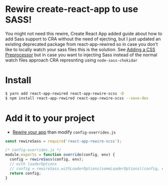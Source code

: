 # Rewire create-react-app to use SASS!

You might not need this rewire, Create React App added guide about how to add Sass support to CRA without the need of ejecting,
but I just updated an existing deprecated package from react-app-rewired so in case you don't like to locally watch your sass files this is the solution. See
[Adding a CSS Preprocessor](https://github.com/facebookincubator/create-react-app/blob/master/packages/react-scripts/template/README.md#adding-a-css-preprocessor-sass-less-etc) but in case you want to injecting Sass instead of the normal watch files approach CRA represnting using ```node-sass-chokidar```

# Install

```bash
$ yarn add react-app-rewired react-app-rewire-scss -D
$ npm install react-app-rewired react-app-rewire-scss --save-dev
```

# Add it to your project

* [Rewire your app](https://github.com/timarney/react-app-rewired#how-to-rewire-your-create-react-app-project) than modify `config-overrides.js`

```javascript
const rewireSass = require('react-app-rewire-scss');

/* config-overrides.js */
module.exports = function override(config, env) {
  config = rewireSass(config, env);
  // with loaderOptions
  // config = rewireSass.withLoaderOptions(someLoaderOptions)(config, env);
  return config;
}
```
